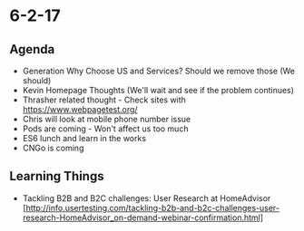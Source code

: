 # 6-2-17

## Agenda 

- Generation Why Choose US and Services? Should we remove those (We should) 
- Kevin Homepage Thoughts (We'll wait and see if the problem continues)
- Thrasher related thought - Check sites with https://www.webpagetest.org/
- Chris will look at mobile phone number issue
- Pods are coming - Won't affect us too much
- ES6 lunch and learn in the works
- CNGo is coming



## Learning Things 

- Tackling B2B and B2C challenges: User Research at HomeAdvisor  [http://info.usertesting.com/tackling-b2b-and-b2c-challenges-user-research-HomeAdvisor_on-demand-webinar-confirmation.html]
